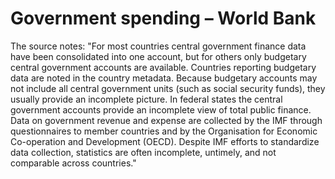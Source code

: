 # Government spending – World Bank

The source notes: "For most countries central government finance data have been consolidated into one account, but for others only budgetary central government accounts are available. Countries reporting budgetary data are noted in the country metadata. Because budgetary accounts may not include all central government units (such as social security funds), they usually provide an incomplete picture. In federal states the central government accounts provide an incomplete view of total public finance. Data on government revenue and expense are collected by the IMF through questionnaires to member countries and by the Organisation for Economic Co-operation and Development (OECD). Despite IMF efforts to standardize data collection, statistics are often incomplete, untimely, and not comparable across countries."